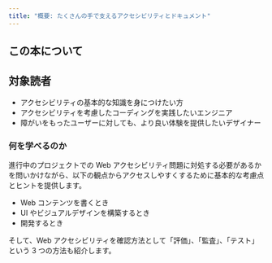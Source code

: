 ```yaml
---
title: "概要: たくさんの手で支えるアクセシビリティとドキュメント"
---
```

## この本について

## 対象読者
- アクセシビリティの基本的な知識を身につけたい方
- アクセシビリティを考慮したコーディングを実践したいエンジニア
- 障がいをもったユーザーに対しても、より良い体験を提供したいデザイナー

### 何を学べるのか
進行中のプロジェクトでの Web アクセシビリティ問題に対処する必要があるかを問いかけながら、以下の観点からアクセスしやすくするために基本的な考慮点とヒントを提供します。
- Web コンテンツを書くとき
- UI やビジュアルデザインを構築するとき
- 開発するとき

そして、Web アクセシビリティを確認方法として「評価」、「監査」、「テスト」という 3 つの方法も紹介します。